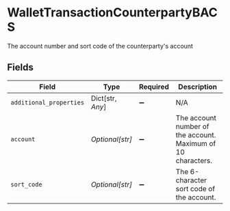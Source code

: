 # WalletTransactionCounterpartyBACS

The account number and sort code of the counterparty's account


## Fields

| Field                                                        | Type                                                         | Required                                                     | Description                                                  |
| ------------------------------------------------------------ | ------------------------------------------------------------ | ------------------------------------------------------------ | ------------------------------------------------------------ |
| `additional_properties`                                      | Dict[str, *Any*]                                             | :heavy_minus_sign:                                           | N/A                                                          |
| `account`                                                    | *Optional[str]*                                              | :heavy_minus_sign:                                           | The account number of the account. Maximum of 10 characters. |
| `sort_code`                                                  | *Optional[str]*                                              | :heavy_minus_sign:                                           | The 6-character sort code of the account.                    |
